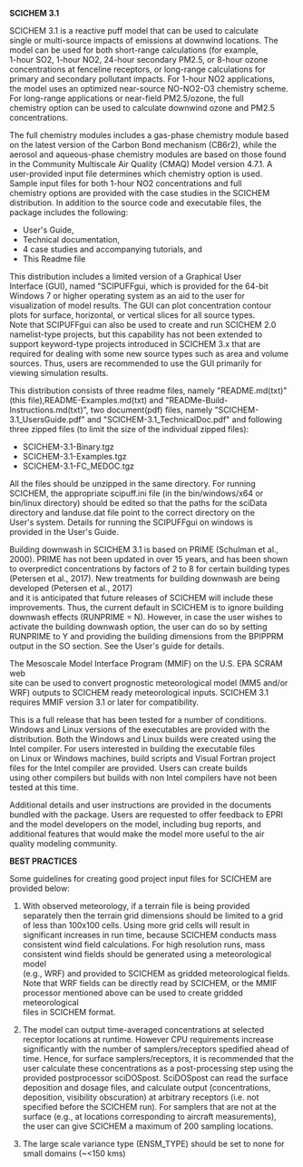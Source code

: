 
**SCICHEM 3.1**  

SCICHEM 3.1 is a reactive puff model that can be used to calculate  
single or multi-source impacts of emissions at downwind locations.  The  
model can be used for both short-range calculations (for example,  
1-hour SO2, 1-hour NO2, 24-hour secondary PM2.5, or 8-hour ozone  
concentrations at fenceline receptors, or long-range calculations for  
primary  and secondary pollutant impacts. For 1-hour NO2 applications,  
the model  uses an optimized near-source NO-NO2-O3 chemistry scheme.  
For  long-range applications or near-field PM2.5/ozone, the full  
chemistry  option can be used to calculate downwind ozone and PM2.5  
concentrations.  

The full chemistry modules includes a gas-phase chemistry module based  
on the latest version of the Carbon Bond mechanism (CB6r2), while the  
aerosol and aqueous-phase chemistry  modules are based on those found  
in the Community Multiscale Air  Quality (CMAQ) Model version 4.7.1. A  
user-provided input file  determines which chemistry option is used.  
Sample input files for both  1-hour NO2 concentrations and full  
chemistry options are provided with  the case studies in the SCICHEM  
distribution. In addition to the  source code and executable files, the  
package includes the following:  

-	User's Guide,  
-	Technical documentation,  
-	4 case studies and accompanying tutorials, and  
-	This Readme file  

This distribution includes a limited version of a Graphical User  
Interface (GUI), named "SCIPUFFgui, which is provided for the 64-bit  
Windows 7 or higher operating system as an aid to the user for  
visualization of model results. The GUI can plot concentration contour  
plots for surface, horizontal, or vertical slices for all source types.  
Note that SCIPUFFgui can also be used to create and run SCICHEM 2.0  
namelist-type projects, but this capability has not been extended to  
support keyword-type projects introduced in SCICHEM 3.x that are  
required for dealing with some new source types such as area and volume  
sources. Thus, users are recommended to use the GUI primarily for  
viewing simulation results. 

This distribution consists of three readme files, namely "README.md(txt)"  
(this file),README-Examples.md(txt) and "READMe-Build-Instructions.md(txt)", 
two document(pdf) files, namely "SCICHEM-3.1_UsersGuide.pdf" and 
"SCICHEM-3.1_TechnicalDoc.pdf" and following three zipped files 
(to limit the size of the individual zipped files):

-	SCICHEM-3.1-Binary.tgz  
-	SCICHEM-3.1-Examples.tgz  
-	SCICHEM-3.1-FC_MEDOC.tgz

All the files should be unzipped in the same directory. For running  
SCICHEM, the appropriate scipuff.ini file (in the bin/windows/x64 or  
bin/linux directory) should be edited so that the paths for the sciData  
directory and landuse.dat file point to the correct directory on the  
User's system. Details for running the SCIPUFFgui on windows is  
provided in the User's Guide.  

Building downwash in SCICHEM 3.1 is based on PRIME (Schulman et al., 2000). 
PRIME has not been updated in over 15 years, and has been shown to overpredict 
concentrations by factors of 2 to 8 for certain building types (Petersen et al., 2017). 
New treatments for building downwash are being developed (Petersen et al., 2017)  
and it is anticipated that future releases of SCICHEM will include these improvements. 
Thus, the current default in SCICHEM is to ignore building downwash effects (RUNPRIME = N). 
However, in case the user wishes to activate the building downwash option, 
the user can do so by setting RUNPRIME to Y and providing the building dimensions 
from the BPIPPRM output in the SO section. See the User's guide for details.

The Mesoscale Model Interface Program (MMIF) on the U.S. EPA SCRAM web  
site can be used to convert prognostic meteorological model (MM5 and/or  
WRF) outputs to SCICHEM ready meteorological  inputs. SCICHEM 3.1  
requires MMIF version 3.1 or later for compatibility.  

This is a full release that has been tested for a number of conditions.  
Windows and Linux versions of the executables are provided with the  
distribution. Both the Windows and Linux builds were created using the  
Intel compiler. For users interested in building the executable files  
on Linux or Windows machines, build scripts and Visual Fortran project  
files for the Intel compiler are provided. Users can create builds  
using other compilers but builds with non Intel compilers have not been  
tested at this time.  

Additional details and user instructions are provided in the documents  
bundled with the package. Users are requested to offer feedback to EPRI  
and the model developers on the model, including bug reports, and  
additional features that would make the model more useful to the air  
quality modeling community.  
 
**BEST PRACTICES**  

Some guidelines for creating good project input files for SCICHEM are  
provided below:  

1) With observed meteorology, if a terrain file is being provided  
separately then the terrain grid dimensions should be limited to a grid  
of less than 100x100 cells. Using more grid cells will result in  
significant increases in run time, because SCICHEM conducts mass  
consistent wind field calculations. For high resolution runs, mass  
consistent wind fields should be generated using a meteorological model  
(e.g., WRF) and provided to SCICHEM as gridded meteorological fields.  
Note that WRF fields can be directly read by SCICHEM, or the MMIF  
processor mentioned above can be used to create gridded meteorological  
files in SCICHEM format.  

2) The model can output time-averaged concentrations at selected  
receptor locations at runtime. However CPU requirements increase  
significantly with the number of samplers/receptors spedified ahead of  
time. Hence, for surface samplers/receptors, it is recommended that the  
user calculate these concentrations as a post-processing step using the  
provided postprocessor sciDOSpost.  SciDOSpost can read the surface  
deposition and dosage files, and calculate output (concentrations,  
deposition, visibility obscuration) at arbitrary receptors (i.e. not  
specified before the SCICHEM run). For samplers that are not at the  
surface (e.g., at locations corresponding to aircraft measurements),  
the user can give SCICHEM a maximum of 200 sampling locations.  

3) The large scale variance type (ENSM_TYPE) should be set to none for  
small domains (~<150 kms)  
